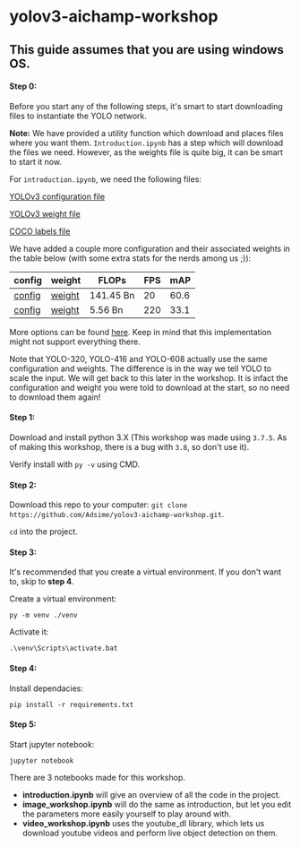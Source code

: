 # yolov3-aichamp-workshop

This guide assumes that you are using windows OS.
---

#### Step 0:
Before you start any of the following steps, it's smart to start downloading files to instantiate the YOLO network.

**Note:** We have provided a utility function which download and places files where you want them. ```Introduction.ipynb``` has a step which will download the files we need. However, as the weights file is quite big, it can be smart to start it now.

For ```introduction.ipynb```, we need the following files:

[YOLOv3 configuration file](https://raw.githubusercontent.com/pjreddie/darknet/master/cfg/yolov3.cfg)

[YOLOv3 weight file](https://pjreddie.com/media/files/yolov3.weights)

[COCO labels file](https://raw.githubusercontent.com/pjreddie/darknet/master/data/coco.names)

We have added a couple more configuration and their associated weights in the table below (with some extra stats for the nerds among us ;)): 

config|weight|FLOPs|FPS|mAP
---|---|---|---|---
|[config](https://raw.githubusercontent.com/pjreddie/darknet/master/cfg/yolov3-spp.cfg)|[weight](https://pjreddie.com/media/files/yolov3-spp.weights)|141.45 Bn|20|60.6
|[config](https://raw.githubusercontent.com/pjreddie/darknet/master/cfg/yolov3-tiny.cfg)|[weight](https://pjreddie.com/media/files/yolov3-tiny.weights)|5.56 Bn|220|33.1

More options can be found [here](https://pjreddie.com/darknet/yolo/). Keep in mind that this implementation might not support everything there.

Note that YOLO-320, YOLO-416 and YOLO-608 actually use the same configuration and weights. The difference is in the way we tell YOLO to scale the input. We will get back to this later in the workshop. It is infact the configuration and weight you were told to download at the start, so no need to download them again!

#### Step 1:
Download and install python 3.X (This workshop was made using ```3.7.5```. As of making this workshop, there is a bug with ```3.8```, so don't use it).

Verify install with ```py -v``` using CMD.

#### Step 2:

Download this repo to your computer:
```git clone https://github.com/Adsime/yolov3-aichamp-workshop.git```.

```cd``` into the project.

#### Step 3:

It's recommended that you create a virtual environment. If you don't want to, skip to **step 4**.

Create a virtual environment:

```py -m venv ./venv```

Activate it:

```.\venv\Scripts\activate.bat```

#### Step 4:

Install dependacies:

```pip install -r requirements.txt```

#### Step 5:

Start jupyter notebook:

```jupyter notebook```

There are 3 notebooks made for this workshop. 

* **introduction.ipynb** will give an overview of all the code in the project.
* **image_workshop.ipynb** will do the same as introduction, but let you edit the parameters more easily yourself to play around with.
* **video_workshop.ipynb** uses the youtube_dl library, which lets us download youtube videos and perform live object detection on them.